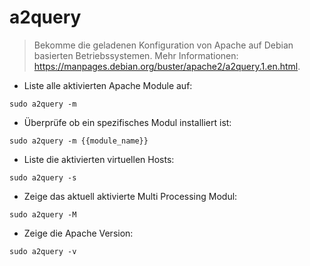 # a2query

> Bekomme die geladenen Konfiguration von Apache auf Debian basierten Betriebssystemen.
> Mehr Informationen: <https://manpages.debian.org/buster/apache2/a2query.1.en.html>.

- Liste alle aktivierten Apache Module auf:

`sudo a2query -m`

- Überprüfe ob ein spezifisches Modul installiert ist:

`sudo a2query -m {{module_name}}`

- Liste die aktivierten virtuellen Hosts:

`sudo a2query -s`

- Zeige das aktuell aktivierte Multi Processing Modul:

`sudo a2query -M`

- Zeige die Apache Version:

`sudo a2query -v`
